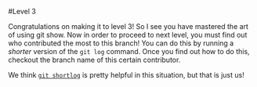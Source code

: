 #Level 3

Congratulations on making it to level 3! So I see you have mastered the art of using git show.
Now in order to proceed to next level, you must find out who contributed the most to this branch!
You can do this by running a *shorter* version of the `git log` command.
Once you find out how to do this, checkout the branch name of this certain contributor. 

We think [`git shortlog`](http://git-scm.com/docs/git-shortlog) is pretty helpful in this situation, but that is just us!
